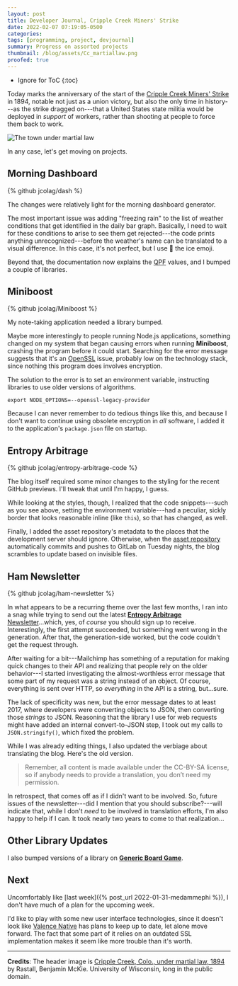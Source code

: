 ```yaml
---
layout: post
title: Developer Journal, Cripple Creek Miners' Strike
date: 2022-02-07 07:19:05-0500
categories:
tags: [programming, project, devjournal]
summary: Progress on assorted projects
thumbnail: /blog/assets/Cc_martiallaw.png
proofed: true
---
```


* Ignore for ToC
{:toc}

Today marks the anniversary of the start of the [Cripple Creek Miners' Strike](https://en.wikipedia.org/wiki/Cripple_Creek_miners%27_strike_of_1894) in 1894, notable not just as a union victory, but also the only time in history---as the strike dragged on---that a United States state militia would be deployed in *support* of workers, rather than shooting at people to force them back to work.

![The town under martial law](/blog/assets/Cc_martiallaw.png "The modern world doesn't contain nearly enough of those small-wall-on-wheels gizmos...")

In any case, let's get moving on projects.

## Morning Dashboard

{% github jcolag/dash %}

The changes were relatively light for the morning dashboard generator.

The most important issue was adding "freezing rain" to the list of weather conditions that get identified in the daily bar graph.  Basically, I need to wait for these conditions to arise to see them get rejected---the code prints anything unrecognized---before the weather's name can be translated to a visual difference.  In this case, it's not perfect, but I use 🧊 the ice emoji.

Beyond that, the documentation now explains the [QPF](https://en.wikipedia.org/wiki/Quantitative_precipitation_forecast) values, and I bumped a couple of libraries.

## Miniboost

{% github jcolag/Miniboost %}

My note-taking application needed a library bumped.

Maybe more interestingly to people running Node.js applications, something changed on my system that began causing errors when running **Miniboost**, crashing the program before it could start.  Searching for the error message suggests that it's an [OpenSSL](https://en.wikipedia.org/wiki/OpenSSL) issue, probably low on the technology stack, since nothing this program does involves encryption.

The solution to the error is to set an environment variable, instructing libraries to use older versions of algorithms.

```console
export NODE_OPTIONS=--openssl-legacy-provider
```

Because I can never remember to do tedious things like this, and because I don't want to continue using obsolete encryption in *all* software, I added it to the application's `package.json` file on startup.

## Entropy Arbitrage

{% github jcolag/entropy-arbitrage-code %}

The blog itself required some minor changes to the styling for the recent GitHub previews.  I'll tweak that until I'm happy, I guess.

While looking at the styles, though, I realized that the code snippets---such as you see above, setting the environment variable---had a peculiar, sickly border that looks reasonable inline (like `this`), so that has changed, as well.

Finally, I added the asset repository's metadata to the places that the development server should ignore.  Otherwise, when the [asset repository](https://gitlab.com/jcolag/entropy-arbitrage-assets) automatically commits and pushes to GitLab on Tuesday nights, the blog scrambles to update based on invisible files.

## Ham Newsletter

{% github jcolag/ham-newsletter %}

In what appears to be a recurring theme over the last few months, I ran into a snag while trying to send out the latest [**Entropy Arbitrage** Newsletter](https://entropy-arbitrage.mailchimpsites.com/)...which, yes, of *course* you should sign up to receive.  Interestingly, the first attempt succeeded, but something went wrong in the generation.  After that, the generation-side worked, but the code couldn't get the request through.

After waiting for a bit---Mailchimp has something of a reputation for making quick changes to their API and realizing that people rely on the older behavior---I started investigating the almost-worthless error message that some part of my request was a string instead of an object.  Of course, everything is sent over HTTP, so *everything* in the API is a string, but...sure.

The lack of specificity was new, but the error message dates to at least 2017, where developers were converting objects to JSON, then converting those *strings* to JSON.  Reasoning that the library I use for web requests might have added an internal convert-to-JSON step, I took out my calls to `JSON.stringify()`, which fixed the problem.

While I was already editing things, I also updated the verbiage about translating the blog.  Here's the old version.

 > Remember, all content is made available under the CC-BY-SA license, so if anybody needs to provide a translation, you don’t need my permission.

In retrospect, that comes off as if I didn't want to be involved.  So, future issues of the newsletter---did I mention that you should subscribe?---will indicate that, while I don't *need* to be involved in translation efforts, I'm also happy to help if I can.  It took nearly two years to come to that realization...

## Other Library Updates

I also bumped versions of a library on [**Generic Board Game**](https://github.com/jcolag/generic-board-game).

## Next

Uncomfortably like [last week]({% post_url 2022-01-31-medammephi %}), I don't have much of a plan for the upcoming week.

I'd like to play with some new user interface technologies, since it doesn't look like [Valence Native](https://github.com/valence-native/valence-native) has plans to keep up to date, let alone move forward.  The fact that some part of it relies on an outdated SSL implementation makes it seem like more trouble than it's worth.

* * *

**Credits**:  The header image is [Cripple Creek, Colo., under martial law, 1894](https://en.wikipedia.org/wiki/File:Cc_martiallaw.png) by Rastall, Benjamin McKie. University of Wisconsin, long in the public domain.
